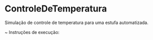 # ControleDeTemperatura
Simulação de controle de temperatura para uma estufa automatizada.

~ Instruções de execução:

